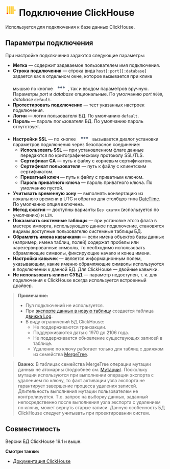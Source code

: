# ![ ](../../../images/icons/data-sources/db-clickhouse_default.svg) Подключение ClickHouse

Используется для подключения к базе данных ClickHouse.

## Параметры подключения

При настройке подключения задаются следующие параметры:

* **Метка** — содержит задаваемое пользователем имя подключения.
* **Строка подключения** — строка вида `host[:port][:database]` задается как в отдельном окне, которое вызывается при клике мышью по кнопке ![ ](../../../images/extjs-theme/form/open-trigger/open-trigger_default.svg), так и вводом параметров вручную. Параметры *port* и *database* опциональные. По умолчанию *port* `9000`, *database* `default`.
* **Протестировать подключение** — тест указанных настроек подключения.
* **Логин** — логин пользователя БД. По умолчанию `default`.
* **Пароль** — пароль пользователя БД. По умолчанию пароль отсутствует.
* **Настройки SSL**  — по кнопке ![ ](../../../images/extjs-theme/form/open-trigger/open-trigger_default.svg) вызывается диалог установки параметров подключения через безопасное соединение:
   * **Использовать SSL** — при установленном флаге данные передаются по критографическому протоколу SSL/TLS.
   * **Сертификат CA** — путь к файлу с корневым сертификатом.
   * **Сертификат пользователя** — путь к файлу с клиентским сертификатом.
   * **Приватный ключ** — путь к файлу с приватным ключом.
   * **Пароль приватного ключа** — пароль приватного ключа. По умолчанию пустой.
* **Учитывать временную зону** — выполнять конвертацию из локального времени в UTC и обратно для столбцов типа [DateTime](https://clickhouse.tech/docs/ru/sql_reference/data_types/datetime/). По умолчанию опция включена.
* **Метод сжатия** — доступны варианты `Без сжатия` (используется по умолчанию) и `LZ4`.
* **Показывать системные таблицы** — при установке этого флага в мастере импорта, использующего данное подключение, становятся видимы доступные пользователю системные таблицы БД.
* **Обрамлять имена кавычками** — если имена объектов базы данных (например, имена таблиц, полей) содержат пробелы или зарезервированные символы, то необходимо использовать обрамляющие символы, фиксирующие начало и конец имени.
* **Настройка кавычек** — является информационным полем, указывающим, какие именно обрамляющие символы используются в подключении к данной БД. Для ClickHouse — двойные кавычки.
* **Не использовать клиент СУБД** — параметр недоступен, т. к. для подключения к ClickHouse всегда используется встроенный драйвер.

> **Примечание:**
> * Пул подключений не используется.
> * При [экспорте данных в новую таблицу](../../export/database/new-table-design.md) создается таблица [движка Log](https://clickhouse.tech/docs/ru/engines/table_engines/log_family/log/).
> * В виду ограничений БД ClickHouse:
>    * Не поддерживаются транзакции.
>    * Поддерживаются даты с 1970 до 2106 года.
>    * Не поддерживается обновление существующих записей в таблице.
>    * Удаление по ключу работает только для таблиц с движком из семейства [MergeTree](https://clickhouse.tech/docs/ru/engines/table_engines/#mergetree).

> **Важно:** В таблицах семейства MergeTree операции мутации данных не атомарны (подробнее см. [Мутации](https://clickhouse.tech/docs/ru/sql_reference/statements/alter/#alter-mutations)). Поскольку мутации используются при выполнении операции экспорта с удалением по ключу, то факт активации узла экспорта не гарантирует завершение процесса удаления записей. Длительность выполнения мутации пользователем не контролируется. Т.о. запрос на выборку данных, заданный непосредственно после выполнения узла экспорта с удалением по ключу, может вернуть старые записи.
> Данную особенность БД ClickHouse следует учитывать при проектировании систем.

## Совместимость

Версии БД ClickHouse 19.1 и выше.

**Смотри также:**
* [Документация ClickHouse](https://clickhouse.tech/docs/ru/)